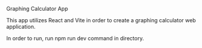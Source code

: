 Graphing Calculator App

This app utilizes React and Vite in order to create a graphing calculator web application.

In order to run, run npm run dev command in directory.
